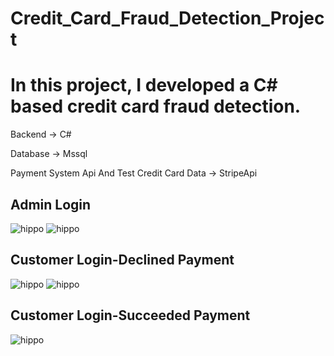 # Credit_Card_Fraud_Detection_Project

# In this project, I developed a C# based credit card fraud detection.

Backend -> C#

Database -> Mssql

Payment System Api And Test Credit Card Data -> StripeApi


## Admin Login

![hippo](https://im.ezgif.com/tmp/ezgif-1-f21218d270.gif) ![hippo](https://im.ezgif.com/tmp/ezgif-1-e74af0f0d9.gif)

## Customer Login-Declined Payment


![hippo](https://im2.ezgif.com/tmp/ezgif-2-ff3be18857.gif) ![hippo](https://im2.ezgif.com/tmp/ezgif-2-4b6606b523.gif)

## Customer Login-Succeeded Payment

![hippo](https://im2.ezgif.com/tmp/ezgif-2-f90af3e9c6.gif)
